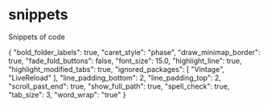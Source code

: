 snippets
========

Snippets of code

{
	"bold_folder_labels": true,
	"caret_style": "phase",
	"draw_minimap_border": true,
	"fade_fold_buttons": false,
	"font_size": 15.0,
	"highlight_line": true,
	"highlight_modified_tabs": true,
	"ignored_packages":
	[
		"Vintage",
		"LiveReload"
	],
	"line_padding_bottom": 2,
	"line_padding_top": 2,
	"scroll_past_end": true,
	"show_full_path": true,
	"spell_check": true,
	"tab_size": 3,
	"word_wrap": "true"
}
